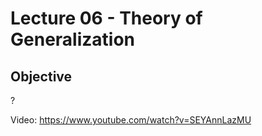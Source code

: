 # Lecture 06 - Theory of Generalization

## Objective
?

Video: https://www.youtube.com/watch?v=SEYAnnLazMU
